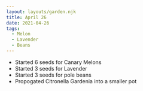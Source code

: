 ```yaml
---
layout: layouts/garden.njk
title: April 26
date: 2021-04-26
tags:
  - Melon
  - Lavender
  - Beans
---
```

* Started 6 seeds for Canary Melons
* Started 3 seeds for Lavender
* Started 3 seeds for pole beans
* Propogated Citronella Gardenia into a smaller pot